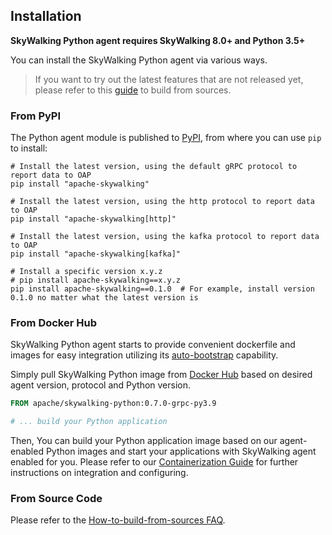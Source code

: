 ## Installation

**SkyWalking Python agent requires SkyWalking 8.0+ and Python 3.5+**

You can install the SkyWalking Python agent via various ways.

> If you want to try out the latest features that are not released yet, please refer to this [guide](faq/How-to-build-from-sources.md) to build from sources.

### From PyPI

The Python agent module is published to [PyPI](https://pypi.org/project/apache-skywalking/), from where you can use `pip` to install:

```shell
# Install the latest version, using the default gRPC protocol to report data to OAP
pip install "apache-skywalking"

# Install the latest version, using the http protocol to report data to OAP
pip install "apache-skywalking[http]"

# Install the latest version, using the kafka protocol to report data to OAP
pip install "apache-skywalking[kafka]"

# Install a specific version x.y.z
# pip install apache-skywalking==x.y.z
pip install apache-skywalking==0.1.0  # For example, install version 0.1.0 no matter what the latest version is
```

### From Docker Hub

SkyWalking Python agent starts to provide convenient dockerfile 
and images for easy integration utilizing its [auto-bootstrap](CLI.md) capability.

Simply pull SkyWalking Python image from [Docker Hub](https://hub.docker.com/r/apache/skywalking-python)
based on desired agent version, protocol and Python version.

```dockerfile
FROM apache/skywalking-python:0.7.0-grpc-py3.9

# ... build your Python application
```

Then, You can build your Python application image based on our agent-enabled Python images and start
your applications with SkyWalking agent enabled for you. Please refer to our 
[Containerization Guide](Container.md) for further instructions on integration and configuring.

### From Source Code

Please refer to the [How-to-build-from-sources FAQ](faq/How-to-build-from-sources.md).
